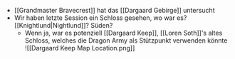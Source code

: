 - [[Grandmaster Bravecrest]] hat das [[Dargaard Gebirge]] untersucht
- Wir haben letzte Session ein Schloss gesehen, wo war es? [[Knightlund|Nightlund]]? Süden?
	- Wenn ja, war es potenziell [[Dargaard Keep]], [[Loren Soth]]'s altes Schloss, welches die Dragon Army als Stützpunkt verwenden könnte ![[Dargaard Keep Map Location.png]]


